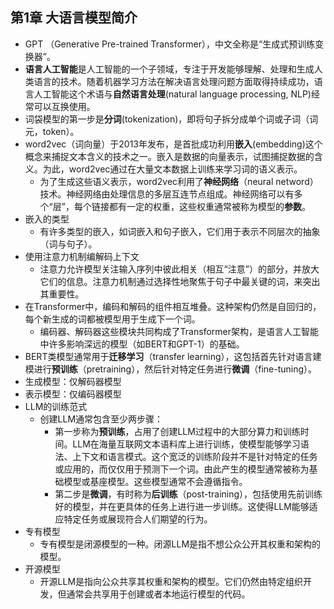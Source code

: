 ## 第1章 大语言模型简介
- GPT （Generative Pre-trained Transformer），中文全称是“生成式预训练变换器”。
- **语言人工智能**是人工智能的一个子领域，专注于开发能够理解、处理和生成人类语言的技术。随着机器学习方法在解决语言处理问题方面取得持续成功，语言人工智能这个术语与**自然语言处理**(natural language processing, NLP)经常可以互换使用。
- 词袋模型的第一步是**分词**(tokenization)，即将句子拆分成单个词或子词（词元，token）。
- word2vec（词向量）于2013年发布，是首批成功利用**嵌入**(embedding)这个概念来捕捉文本含义的技术之一。嵌入是数据的向量表示，试图捕捉数据的含义。为此，word2vec通过在大量文本数据上训练来学习词的语义表示。
	- 为了生成这些语义表示，word2vec利用了**神经网络**（neural netword）技术。神经网络由处理信息的多层互连节点组成。神经网络可以有多个“层”，每个链接都有一定的权重，这些权重通常被称为模型的**参数**。
- 嵌入的类型
	- 有许多类型的嵌入，如词嵌入和句子嵌入，它们用于表示不同层次的抽象（词与句子）。
- 使用注意力机制编解码上下文
	- 注意力允许模型关注输入序列中彼此相关（相互“注意”）的部分，并放大它们的信息。注意力机制通过选择性地聚焦于句子中最关键的词，来突出其重要性。
- 在Transformer中，编码和解码的组件相互堆叠。这种架构仍然是自回归的，每个新生成的词都被模型用于生成下一个词。
	- 编码器、解码器这些模块共同构成了Transformer架构，是语言人工智能中许多影响深远的模型（如BERT和GPT-1）的基础。
- BERT类模型通常用于**迁移学习**（transfer learning），这包括首先针对语言建模进行**预训练**（pretraining），然后针对特定任务进行**微调**（fine-tuning）。
- 生成模型：仅解码器模型
- 表示模型：仅编码器模型
- LLM的训练范式
	- 创建LLM通常包含至少两步骤：
		- 第一步称为**预训练**，占用了创建LLM过程中的大部分算力和训练时间。LLM在海量互联网文本语料库上进行训练，使模型能够学习语法、上下文和语言模式。这个宽泛的训练阶段并不是针对特定的任务或应用的，而仅仅用于预测下一个词。由此产生的模型通常被称为基础模型或基座模型。这些模型通常不会遵循指令。
		- 第二步是**微调**，有时称为**后训练**（post-training），包括使用先前训练好的模型，并在更具体的任务上进行进一步训练。这使得LLM能够适应特定任务或展现符合人们期望的行为。
- 专有模型
	- 专有模型是闭源模型的一种。闭源LLM是指不想公众公开其权重和架构的模型。
- 开源模型
	- 开源LLM是指向公众共享其权重和架构的模型。它们仍然由特定组织开发，但通常会共享用于创建或者本地运行模型的代码。